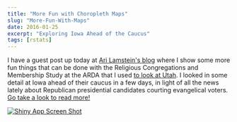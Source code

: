 ```yaml
---
title: "More Fun with Choropleth Maps"
slug: "More-Fun-With-Maps"
date: 2016-01-25
excerpt: "Exploring Iowa Ahead of the Caucus"
tags: [rstats]
---
```




I have a guest post up today at [Ari Lamstein's blog](http://www.arilamstein.com/blog/2016/01/25/mapping-us-religion-adherence-county-r/) where I show some more fun things that can be done with the Religious Congregations and Membership Study at the ARDA that I used [to look at Utah](http://juliasilge.com/blog/This-Is-the-Place/). I looked in some detail at Iowa ahead of their caucus in a few days, in light of all the news lately about Republican presidential candidates courting evangelical voters. [Go take a look to read more!](http://www.arilamstein.com/blog/2016/01/25/mapping-us-religion-adherence-county-r/)

[![Shiny App Screen Shot](/figs/2016-01-25-More-Fun-With-Maps/unitedstates-1.png)](http://www.arilamstein.com/blog/2016/01/25/mapping-us-religion-adherence-county-r/)

